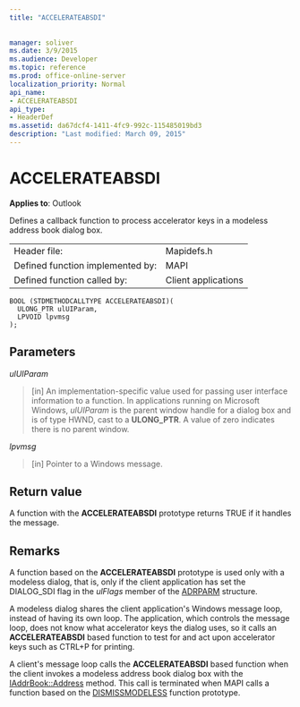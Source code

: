 ```yaml
---
title: "ACCELERATEABSDI"
 
 
manager: soliver
ms.date: 3/9/2015
ms.audience: Developer
ms.topic: reference
ms.prod: office-online-server
localization_priority: Normal
api_name:
- ACCELERATEABSDI
api_type:
- HeaderDef
ms.assetid: da67dcf4-1411-4fc9-992c-115485019bd3
description: "Last modified: March 09, 2015"
---
```


# ACCELERATEABSDI

  
  
**Applies to**: Outlook 
  
Defines a callback function to process accelerator keys in a modeless address book dialog box. 
  
|||
|:-----|:-----|
|Header file:  <br/> |Mapidefs.h  <br/> |
|Defined function implemented by:  <br/> |MAPI  <br/> |
|Defined function called by:  <br/> |Client applications  <br/> |
   
```
BOOL (STDMETHODCALLTYPE ACCELERATEABSDI)( 
  ULONG_PTR ulUIParam,
  LPVOID lpvmsg
);
```

## Parameters

 _ulUIParam_
  
> [in] An implementation-specific value used for passing user interface information to a function. In applications running on Microsoft Windows,  _ulUIParam_ is the parent window handle for a dialog box and is of type HWND, cast to a **ULONG_PTR**. A value of zero indicates there is no parent window. 
    
 _lpvmsg_
  
> [in] Pointer to a Windows message.
    
## Return value

A function with the **ACCELERATEABSDI** prototype returns TRUE if it handles the message. 
  
## Remarks

A function based on the **ACCELERATEABSDI** prototype is used only with a modeless dialog, that is, only if the client application has set the DIALOG_SDI flag in the  _ulFlags_ member of the [ADRPARM](adrparm.md) structure. 
  
A modeless dialog shares the client application's Windows message loop, instead of having its own loop. The application, which controls the message loop, does not know what accelerator keys the dialog uses, so it calls an **ACCELERATEABSDI** based function to test for and act upon accelerator keys such as CTRL+P for printing. 
  
A client's message loop calls the **ACCELERATEABSDI** based function when the client invokes a modeless address book dialog box with the [IAddrBook::Address](iaddrbook-address.md) method. This call is terminated when MAPI calls a function based on the [DISMISSMODELESS](dismissmodeless.md) function prototype. 
  

